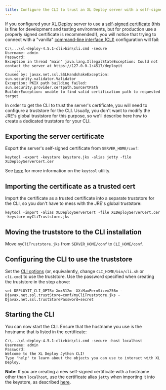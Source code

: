 ```yaml
---
title: Configure the CLI to trust an XL Deploy server with a self-signed certificate
---
```


If you configured your [XL Deploy](http://xebialabs.com/products/xl-deploy) server to use a [self-signed certificate](http://docs.xebialabs.com/releases/latest/xl-deploy/systemadminmanual.html#running-the-server-setup-wizard) (this is fine for development and testing environments, but for production use a properly signed certificate is recommended!), you will notice that trying to connect with a "vanilla" [command-line interface (CLI)](http://docs.xebialabs.com/releases/latest/xl-deploy/climanual.html) configuration will fail:

    C:\...\xl-deploy-4.5.1-cli>bin\cli.cmd -secure
    Username: admin
    Password:
    Exception in thread "main" java.lang.IllegalStateException: Could not contact the server at https://127.0.0.1:4517/deployit
        ...
    Caused by: javax.net.ssl.SSLHandshakeException: sun.security.validator.Validator
    Exception: PKIX path building failed: sun.security.provider.certpath.SunCertPath
    BuilderException: unable to find valid certification path to requested target

In order to get the CLI to trust the server's certificate, you will need to configure a truststore for the CLI. Usually, you don't want to modify the JRE's global truststore for this purpose, so we'll describe here how to create a dedicated truststore for your CLI.

## Exporting the server certificate

Export the server's self-signed certificate from `SERVER_HOME/conf`:

    keytool -export -keystore keystore.jks -alias jetty -file XLDeployServerCert.cer

See [here](http://docs.oracle.com/javase/7/docs/technotes/tools/windows/keytool.html) for more information on the `keytool` utility.

## Importing the certificate as a trusted cert

Import the certificate as a trusted certificate into a separate truststore for the CLI, so you don't have to mess with the JRE's global truststore:

    keytool -import -alias XLDeployServerCert -file XLDeployServerCert.cer -keystore myCliTruststore.jks

## Moving the truststore to the CLI installation

Move `myCliTruststore.jks` from `SERVER_HOME/conf` to `CLI_HOME/conf`.

## Configuring the CLI to use the truststore

Set the [CLI options](http://docs.xebialabs.com/releases/latest/xl-deploy/climanual.html#environment-variables) (or, equivalently, change `CLI_HOME/bin/cli.sh` or `cli.cmd`) to use the truststore. Use the password specified when creating the truststore in the step above:

    set DEPLOYIT_CLI_OPTS=-Xmx512m -XX:MaxPermSize=256m -Djavax.net.ssl.trustStore=conf/myCliTruststore.jks -Djavax.net.ssl.trustStorePassword=secret

## Starting the CLI

You can now start the CLI. Ensure that the hostname you use is the hostname that is listed in the certificate:

    C:\...\xl-deploy-4.5.1-cli>bin\cli.cmd -secure -host localhost
    Username: admin
    Password:
    Welcome to the XL Deploy Jython CLI!
    Type 'help' to learn about the objects you can use to interact with XL Deploy.

**Note:** If you are creating a new self-signed certificate with a hostname other than `localhost`, use the certificate alias `jetty` when importing it into the keystore, as described [here](http://docs.xebialabs.com/releases/latest/xl-deploy/systemadminmanual.html#updating-the-digital-certificate).
